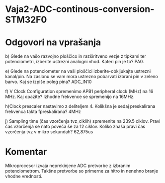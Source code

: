 # Vaja2-ADC-continous-conversion-STM32F0

# Odgovori na vprašanja
b) Glede na vašo razvojno ploščico in razširitveno vezje z tipkami ter potenciometri, izberite ustrezni analogni vhod. Kateri pin je to? PA0.

e) Glede na potenciometer na vaši ploščici izberite-obkljukajte ustrezni kanal/pin. Na zaslonu se vam mora ustrezno pobarvati izbrani pin v zeleno barvo. Kaj se izpiše poleg pina? ADC_IN10

f) V Clock Configuration spremenimo APB1 peripheral clock (MHz) na 16 MHz. Kaj opazite? Izhodne frekvence se spremenijo na 16MHz.

h)Clock prescaler nastavimo z deliteljem 4. Kolikšna je sedaj preskalirana frekvenca takta fpreskalirana? 4MHz

j) Sampling time (čas vzorčenja tvz_ciklih) spremenite na 239.5 ciklov. Pravi čas vzorčenja se nato poveča še za 12 ciklov. Koliko znaša pravi čas vzorčenja tvz v mikro sekundah? 62,875us

# Komentar

Mikroprocesor izvaja neprekinjene ADC pretvorbe z izbranim potenciometrom. Takšne pretvorbe so primerne za hitro in nenehno branje vhodne vrednosti.
